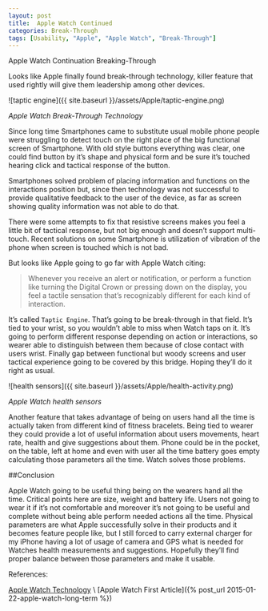 ```yaml
---
layout: post
title:  Apple Watch Continued
categories: Break-Through
tags: [Usability, "Apple", "Apple Watch", "Break-Through"]
---
```

Apple Watch Continuation Breaking-Through 

Looks like Apple finally found break-through technology, killer feature that used rightly will give them leadership among other devices. 

![taptic engine]({{ site.baseurl }}/assets/Apple/taptic-engine.png)

_Apple Watch Break-Through Technology_


Since long time Smartphones came to substitute usual mobile phone people were struggling to detect touch on the right place of the big functional screen of Smartphone. With old style buttons everything was clear, one could find button by it’s shape and physical form and be sure it’s touched hearing click and tactical response of the button.

Smartphones solved problem of placing information and functions on the interactions position but, since then technology was not successful to provide qualitative feedback to the user of the device, as far as screen showing quality information was not able to do that.

There were some attempts to fix that resistive screens makes you feel a little bit of tactical response, but not big enough and doesn’t support multi-touch. Recent solutions on some Smartphone is utilization of vibration of the phone when screen is touched which is not bad.

But looks like Apple going to go far with Apple Watch citing:

>Whenever you receive an alert or notification, or perform a function like turning the Digital Crown or pressing down on the display, you feel a tactile sensation that’s recognizably different for each kind of interaction.

It’s called `Taptic Engine`. That’s going to be break-through in that field. It’s tied to your wrist, so you wouldn’t able to miss when Watch taps on it. It’s going to perform different response depending on action or interactions, so wearer able to distinguish between them because of close contact with users wrist. Finally gap between functional but woody screens and user tactical experience going to be covered by this bridge. Hoping they’ll do it right as usual.

![health sensors]({{ site.baseurl }}/assets/Apple/health-activity.png)

_Apple Watch health sensors_

Another feature that takes advantage of being on users hand all the time is actually taken from different kind of fitness bracelets. Being tied to wearer they could provide a lot of useful information about users movements, heart rate, health and give suggestions about them. Phone could be in the pocket, on the table, left at home and even with user all the time battery goes empty calculating those parameters all the time. Watch solves those problems. 

##Conclusion 

Apple Watch going to be useful thing being on the wearers hand all the time. Critical points here are size, weight and battery life. Users not going to wear it if it’s not comfortable and moreover it’s not going to be useful and complete without being able perform needed actions all the time.
Physical parameters are what Apple successfully solve in their products and it becomes feature people like, but I still forced to carry external charger for my iPhone having a lot of usage of camera and GPS what is needed for Watches health measurements and suggestions. Hopefully they’ll find proper balance between those parameters and make it usable.

References:

[Apple Watch Technology](https://www.apple.com/watch/technology/) \\
[Apple Watch First Article]({% post_url 2015-01-22-apple-watch-long-term %})
